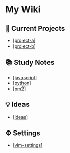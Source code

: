 # My Wiki

## 📝 Current Projects
* [[project-a]](project-a.md)
* [[project-b]](project-b.md)

## 📚 Study Notes
* [[javascript]](javascript.md)
* [[python]](python.md)
* [[pm2]](pm2.md)

## 💡 Ideas
* [[ideas]](ideas.md)

## ⚙️ Settings
* [[vim-settings]](vim-settings.md)
